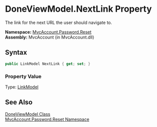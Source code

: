 DoneViewModel.NextLink Property
===============================
The link for the next URL the user should navigate to.

**Namespace:** [MvcAccount.Password.Reset][1]  
**Assembly:** MvcAccount (in MvcAccount.dll)

Syntax
------

```csharp
public LinkModel NextLink { get; set; }
```

### Property Value
Type: [LinkModel][2]

See Also
--------
[DoneViewModel Class][3]  
[MvcAccount.Password.Reset Namespace][1]  

[1]: ../README.md
[2]: ../../MvcAccount.Shared/LinkModel/README.md
[3]: README.md